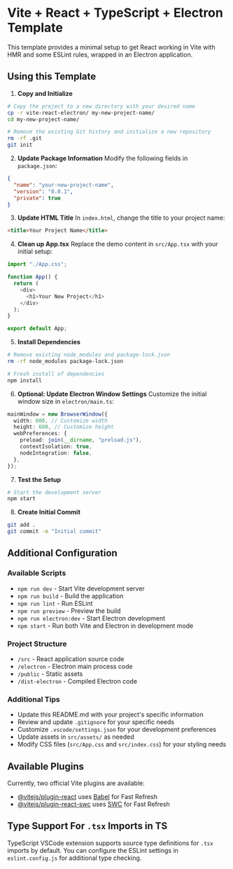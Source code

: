 # Vite + React + TypeScript + Electron Template

This template provides a minimal setup to get React working in Vite with HMR and some ESLint rules, wrapped in an Electron application.

## Using this Template

1. **Copy and Initialize**

```bash
# Copy the project to a new directory with your desired name
cp -r vite-react-electron/ my-new-project-name/
cd my-new-project-name/

# Remove the existing Git history and initialize a new repository
rm -rf .git
git init
```

2. **Update Package Information**
   Modify the following fields in `package.json`:

```json
{
  "name": "your-new-project-name",
  "version": "0.0.1",
  "private": true
}
```

3. **Update HTML Title**
   In `index.html`, change the title to your project name:

```html
<title>Your Project Name</title>
```

4. **Clean up App.tsx**
   Replace the demo content in `src/App.tsx` with your initial setup:

```typescript
import "./App.css";

function App() {
  return (
    <div>
      <h1>Your New Project</h1>
    </div>
  );
}

export default App;
```

5. **Install Dependencies**

```bash
# Remove existing node_modules and package-lock.json
rm -rf node_modules package-lock.json

# Fresh install of dependencies
npm install
```

6. **Optional: Update Electron Window Settings**
   Customize the initial window size in `electron/main.ts`:

```typescript
mainWindow = new BrowserWindow({
  width: 800, // Customize width
  height: 600, // Customize height
  webPreferences: {
    preload: join(__dirname, "preload.js"),
    contextIsolation: true,
    nodeIntegration: false,
  },
});
```

7. **Test the Setup**

```bash
# Start the development server
npm start
```

8. **Create Initial Commit**

```bash
git add .
git commit -m "Initial commit"
```

## Additional Configuration

### Available Scripts

- `npm run dev` - Start Vite development server
- `npm run build` - Build the application
- `npm run lint` - Run ESLint
- `npm run preview` - Preview the build
- `npm run electron:dev` - Start Electron development
- `npm start` - Run both Vite and Electron in development mode

### Project Structure

- `/src` - React application source code
- `/electron` - Electron main process code
- `/public` - Static assets
- `/dist-electron` - Compiled Electron code

### Additional Tips

- Update this README.md with your project's specific information
- Review and update `.gitignore` for your specific needs
- Customize `.vscode/settings.json` for your development preferences
- Update assets in `src/assets/` as needed
- Modify CSS files (`src/App.css` and `src/index.css`) for your styling needs

## Available Plugins

Currently, two official Vite plugins are available:

- [@vitejs/plugin-react](https://github.com/vitejs/vite-plugin-react/blob/main/packages/plugin-react/README.md) uses [Babel](https://babeljs.io/) for Fast Refresh
- [@vitejs/plugin-react-swc](https://github.com/vitejs/vite-plugin-react-swc) uses [SWC](https://swc.rs/) for Fast Refresh

## Type Support For `.tsx` Imports in TS

TypeScript VSCode extension supports source type definitions for `.tsx` imports by default. You can configure the ESLint settings in `eslint.config.js` for additional type checking.
